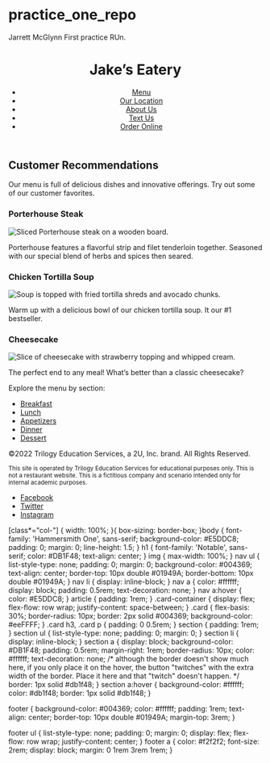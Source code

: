 # practice_one_repo
Jarrett McGlynn First practice RUn.


<link rel="preconnect" href="https://fonts.googleapis.com">
<link rel="preconnect" href="https://fonts.gstatic.com">
<link href="https://fonts.googleapis.com/css2?family=Hammersmith+One&family=Notable&display=swap" rel="stylesheet">

<header>
  <h1>Jake’s Eatery</h1>
  <nav>
    <ul>
      <li><a href="menu.html">Menu</a></li>
      <li><a href="location.html">Our Location</a></li>
      <li><a href="about.html">About Us</a></li>
      <li><a href="text.html">Text Us</a></li>
      <li><a href="order.html">Order Online</a></li>
    </ul>
  </nav>
</header>
<article>
  <h2>Customer Recommendations</h2>
  <p>Our menu is full of delicious dishes and innovative offerings. Try out some of our customer favorites.</p>
  <div class="card-container">
    <div class="card">
      <h3>Porterhouse Steak</h3>
      <img src="https://assets.codepen.io/6306176/jakes-steak.jpg" alt="Sliced Porterhouse steak on a wooden board.">
      <p> Porterhouse features a flavorful strip and filet tenderloin together. Seasoned with our special blend of herbs and spices then seared.</p>
    </div>
    <div class="card">
      <h3>Chicken Tortilla Soup</h3>
      <img src="https://assets.codepen.io/6306176/jakes-soup.jpg" alt="Soup is topped with fried tortilla shreds and avocado chunks.">
      <p>Warm up with a delicious bowl of our chicken tortilla soup. It our #1 bestseller.</p>
    </div>
    <div class="card">
      <h3>Cheesecake</h3>
      <img src="https://assets.codepen.io/6306176/jakes-cheesecake.jpg" alt="Slice of cheesecake with strawberry topping and whipped cream.">
      <p>The perfect end to any meal! What’s better than a classic cheesecake?</p>
    </div>
  </div>
</article>
<section>
  <p>Explore the menu by section:</p>
  <ul>
    <li><a href="breakfast.html">Breakfast</a></li>
    <li><a href="lunch.html">Lunch</a></li>
    <li><a href="appetizers.html">Appetizers</a></li>
    <li><a href="dinner.html">Dinner</a></li>
    <li><a href="dessert.html">Dessert</a></li>
  </ul>
</section>
<footer>
    <p>&copy;2022 Trilogy Education Services, a 2U, Inc. brand. All Rights Reserved.</p>
  <p><small>This site is operated by Trilogy Education Services for educational purposes only. This is not a restaurant website. This is a fictitious company and scenario intended only for internal academic purposes.</small></p>
  <ul>
    <li>
      <a href="https://facebook.com" target="_blank">
        <span aria-hidden="true" class="fa-brands fa-facebook-square"></span>
        <span class="sr-only">Facebook</span>
      </a>
    </li>
    <li>
      <a href="https://twitter.com" target="_blank">
        <span aria-hidden="true" class="fa-brands fa-twitter-square"></span>
        <span class="sr-only">Twitter</span>
      </a>
    </li>
    <li>
      <a href="https://instagram.com" target="_blank">
        <span aria-hidden="true" class="fa-brands fa-instagram-square"></span>
        <span class="sr-only">Instagram</span>
      </a>
    </li>
  </ul>
</footer>

[class*="col-"] {
  width: 100%;
}{
  box-sizing: border-box;
}body {
    font-family: 'Hammersmith One', sans-serif;
  background-color: #E5DDC8;
  padding: 0;
  margin: 0;
  line-height: 1.5;
}
h1 {
font-family: 'Notable', sans-serif;
  color: #DB1F48;
  text-align: center;
}
img {
  max-width: 100%;
}
nav ul {
  list-style-type: none;
  padding: 0;
  margin: 0;
  background-color: #004369;
  text-align: center;
  border-top: 10px double #01949A;
  border-bottom: 10px double #01949A;
}
nav li {
  display: inline-block;
}
nav a {
  color: #ffffff;
  display: block;
  padding: 0.5rem;
  text-decoration: none;
}
nav a:hover {
  color: #E5DDC8;
}
article {
  padding: 1rem;
}
.card-container {
  display: flex;
  flex-flow: row wrap;
  justify-content: space-between;
}
.card {
  flex-basis: 30%;
  border-radius: 10px;
  border: 2px solid 
#004369;
  background-color: #eeFFFF;
}
.card h3, 
.card  p {
  padding: 0 0.5rem;
}
section {
  padding: 1rem;
}
section ul {
  list-style-type: none;
  padding: 0;
  margin: 0;
}
section li {
  display: inline-block;
}
section a {
  display: block;
  background-color: #DB1F48;
  padding: 0.5rem;
  margin-right: 1rem;
  border-radius: 10px;
  color: #ffffff;
  text-decoration: none;
  /* although the border doesn't show much here, if you only place it on the hover, the button "twitches" with the extra width of the border. Place it here and that "twitch" doesn't happen. */
  border: 1px solid #db1f48;
}
section a:hover {
  background-color: #ffffff;
  color: #db1f48;
  border: 1px solid #db1f48;
}

footer {
  background-color: #004369; 
  color: #ffffff;
  padding: 1rem;
  text-align: center;
  border-top: 10px double #01949A;
  margin-top: 3rem;
}

footer ul {
  list-style-type: none;
  padding: 0;
  margin: 0;
  display: flex;
  flex-flow: row wrap;
  justify-content: center;
}
footer a {
  color: #f2f2f2;
  font-size: 2rem;
  display: block;
  margin: 0 1rem 3rem 1rem;
}
